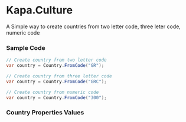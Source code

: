 # Kapa.Culture
A Simple way to create countries from two letter code, three leter code, numeric code

### Sample Code

```csharp
// Create country from two letter code
var country = Country.FromCode("GR");

// Create country from three letter code
var country = Country.FromCode("GRC");

// Create country from numeric code
var country = Country.FromCode("300");

```

### Country Properties Values
```

```
